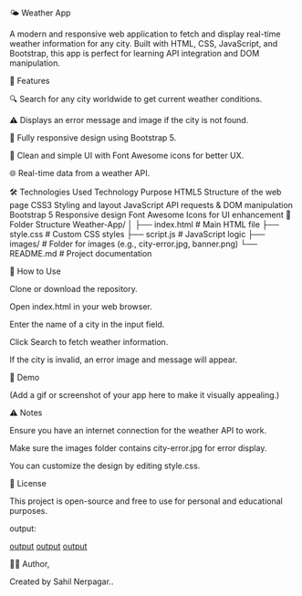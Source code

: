 🌤️ Weather App

A modern and responsive web application to fetch and display real-time weather information for any city. Built with HTML, CSS, JavaScript, and Bootstrap, this app is perfect for learning API integration and DOM manipulation.

🚀 Features

🔍 Search for any city worldwide to get current weather conditions.

⚠️ Displays an error message and image if the city is not found.

📱 Fully responsive design using Bootstrap 5.

🎨 Clean and simple UI with Font Awesome icons for better UX.

🌐 Real-time data from a weather API.

🛠️ Technologies Used
Technology	Purpose
HTML5	Structure of the web page
CSS3	Styling and layout
JavaScript	API requests & DOM manipulation
Bootstrap 5	Responsive design
Font Awesome	Icons for UI enhancement
📁 Folder Structure
Weather-App/
│
├── index.html        # Main HTML file
├── style.css         # Custom CSS styles
├── script.js         # JavaScript logic
├── images/           # Folder for images (e.g., city-error.jpg, banner.png)
└── README.md         # Project documentation

🎯 How to Use

Clone or download the repository.

Open index.html in your web browser.

Enter the name of a city in the input field.

Click Search to fetch weather information.

If the city is invalid, an error image and message will appear.

🌟 Demo

(Add a gif or screenshot of your app here to make it visually appealing.)

⚠️ Notes

Ensure you have an internet connection for the weather API to work.

Make sure the images folder contains city-error.jpg for error display.

You can customize the design by editing style.css.

📜 License

This project is open-source and free to use for personal and educational purposes.


output:

[output](w1.jpeg) [output](w2.jpeg) [output](w3.jpeg)

👨‍💻 Author,

Created by Sahil Nerpagar..

 







